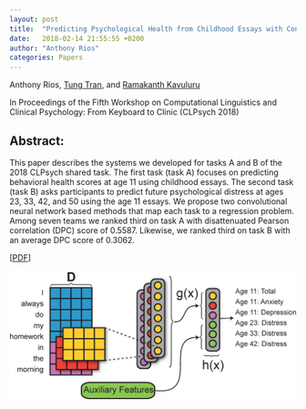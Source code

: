 ```yaml
---
layout: post
title:  "Predicting Psychological Health from Childhood Essays with Convolutional Neural Networks for the CLPsych 2018 Shared Task (Team UKNLP)"
date:   2018-02-14 21:55:55 +0200
author: "Anthony Rios"
categories: Papers
---
```


Anthony Rios, <a href="http://tttran.net">Tung Tran</a>, and <a href="protocols.netlab.uky.edu/~rvkavu2/">Ramakanth Kavuluru</a>

In Proceedings of the Fifth Workshop on Computational Linguistics and Clinical Psychology: From Keyboard to Clinic (CLPsych 2018)

## Abstract:
This paper describes the systems we developed for tasks A and B of the 2018 CLPsych shared task. The first task (task A) focuses on predicting behavioral health scores at age 11 using childhood essays. The second task (task B) asks participants to predict future psychological distress at ages 23, 33, 42, and 50 using the age 11 essays. We propose two convolutional neural network based methods that map each task to a regression problem. Among seven teams we ranked third on task A with disattenuated Pearson correlation (DPC) score of 0.5587. Likewise, we ranked third on task B with an average DPC score of 0.3062.

[<a href="http://aclweb.org/anthology/W18-0611">PDF</a>]

<div style="text-align:center"><img src="/images/clpsych-2018-method.png" /></div>
